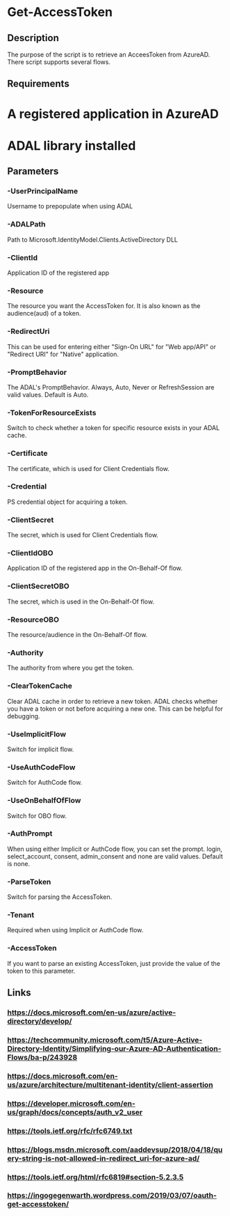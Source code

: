 # Get-AccessToken
## Description

The purpose of the script is to retrieve an AcceesToken from AzureAD. There script supports several flows.

## Requirements
# A registered application in AzureAD
# ADAL library installed

## Parameters

### -UserPrincipalName

Username to prepopulate when using ADAL

### -ADALPath

Path to Microsoft.IdentityModel.Clients.ActiveDirectory DLL

### -ClientId

Application ID of the registered app

### -Resource

The resource you want the AccessToken for. It is also known as the audience(aud) of a token.

### -RedirectUri

This can be used for entering either "Sign-On URL" for "Web app/API" or "Redirect URI" for "Native" application.

### -PromptBehavior

The ADAL's PromptBehavior. Always, Auto, Never or RefreshSession are valid values. Default is Auto.

### -TokenForResourceExists

Switch to check whether a token for specific resource exists in your ADAL cache.

### -Certificate

The certificate, which is used for Client Credentials flow.

### -Credential

PS credential object for acquiring a token.

### -ClientSecret

The secret, which is used for Client Credentials flow.

### -ClientIdOBO

Application ID of the registered app in the On-Behalf-Of flow.

### -ClientSecretOBO

The secret, which is used in the On-Behalf-Of flow.

### -ResourceOBO

The resource/audience in the On-Behalf-Of flow.

### -Authority

The authority from where you get the token.

### -ClearTokenCache

Clear ADAL cache in order to retrieve a new token. ADAL checks whether you have a token or not before acquiring a new one. This can be helpful for debugging.

### -UseImplicitFlow

Switch for implicit flow.

### -UseAuthCodeFlow

Switch for AuthCode flow.

### -UseOnBehalfOfFlow

Switch for OBO flow.

### -AuthPrompt

When using either Implicit or AuthCode flow, you can set the prompt. login, select_account, consent, admin_consent and none are valid values. Default is none.

### -ParseToken

Switch for parsing the AccessToken.

### -Tenant

Required when using Implicit or AuthCode flow.

### -AccessToken

If you want to parse an existing AccessToken, just provide the value of the token to this parameter.

## Links

### https://docs.microsoft.com/en-us/azure/active-directory/develop/
### https://techcommunity.microsoft.com/t5/Azure-Active-Directory-Identity/Simplifying-our-Azure-AD-Authentication-Flows/ba-p/243928
### https://docs.microsoft.com/en-us/azure/architecture/multitenant-identity/client-assertion
### https://developer.microsoft.com/en-us/graph/docs/concepts/auth_v2_user
### https://tools.ietf.org/rfc/rfc6749.txt
### https://blogs.msdn.microsoft.com/aaddevsup/2018/04/18/query-string-is-not-allowed-in-redirect_uri-for-azure-ad/
### https://tools.ietf.org/html/rfc6819#section-5.2.3.5
### https://ingogegenwarth.wordpress.com/2019/03/07/oauth-get-accesstoken/
